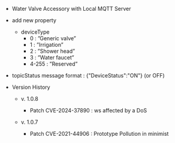 - Water Valve Accessory with Local MQTT Server

- add new property
  - deviceType 
    - 0 : ”Generic valve”
    - 1 : ”Irrigation”
    - 2 : ”Shower head”
    - 3 : ”Water faucet”
    - 4-255 : ”Reserved”
 
 - topicStatus message format : {"DeviceStatus":"ON"} (or OFF)

- Version History
  - v. 1.0.8
    - Patch CVE-2024-37890 : ws affected by a DoS

  - v. 1.0.7
    - Patch CVE-2021-44906 : Prototype Pollution in minimist

